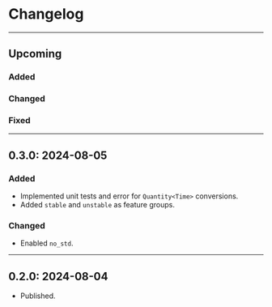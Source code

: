 # Changelog

---
## Upcoming

### Added
### Changed
### Fixed


---
## 0.3.0: 2024-08-05

### Added
- Implemented unit tests and error for `Quantity<Time>` conversions.
- Added `stable` and `unstable` as feature groups.
### Changed
- Enabled `no_std`.


---
## 0.2.0: 2024-08-04
- Published.
